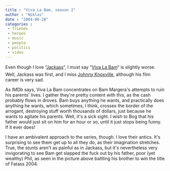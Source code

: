 ```yaml
---
title : "Viva La Bam, season 2"
author : "Niklas"
date : "2004-06-28"
categories : 
 - friends
 - heroes
 - music
 - people
 - politics
 - video
---
```


Even though I love “[Jackass](http://www.imdb.com/title/tt0264263)“, I must say “[Viva La Bam](http://www.imdb.com/title/tt0382501)“ is slightly worse. Well, Jackass was first, and I miss [Johnny Knoxville](http://www.imdb.com/name/nm0424216), although his film career is very sad.

As IMDb says, Viva La Bam concentrates on Bam Margera's attempts to ruin his parents' lives. I gather they're pretty content with this, as the cash probably flows in droves. Bam buys anything he wants, and practically does anything he wants, which sometimes, I think, crosses the border of the arrogant, destroying stuff worth thousands of dollars, just because he wants to agitate his parents. Well, it's a sick sight. I wish to Bog that his father would just sit on him for an hour or so, until it just stops being funny. If it ever does!

I have an ambivalent approach to the series, though. I love their antics. It's surprising to see them get up to all they do, as their imagination stretches. True, the stunts aren't as painful as in Jackass, but it's nevertheless very invigorating to see Bam get slapped the fuck out by his father, poor (yet wealthy) Phil, as seen in the picture above battling his brother to win the title of Fatass 2004.
